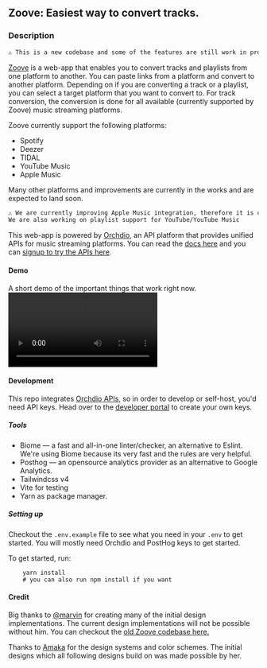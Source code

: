 ## Zoove: Easiest way to convert tracks.

### Description
```markdown
⚠️ This is a new codebase and some of the features are still work in progress.
```

[Zoove](https://zoove.xyz) is a web-app that enables you to convert tracks and playlists from one platform to another. You can paste links from a platform and convert to another platform.
Depending on if you are converting a track or a playlist, you can select a target platform that you want to convert to. For track conversion, the conversion
is done for all available (currently supported by Zoove) music streaming platforms.

Zoove currently support the following platforms:
- Spotify
- Deezer
- TIDAL
- YouTube Music
- Apple Music

Many other platforms and improvements are currently in the works and are expected to land soon.

```markdown
⚠️ We are currently improving Apple Music integration, therefore it is currently unavailable. We will make it available again very soon.
We are also working on playlist support for YouTube/YouTube Music
```

This web-app is powered by [Orchdio](https://orchdio.com), an API platform that provides unified APIs for music streaming platforms. You can read the [docs here](https://docs.orchdio.dev)
and you can [signup to try the APIs here](https://dev.orchdio.com).


#### Demo
A short demo of the important things that work right now.
![Zoove Demo](../../neo-zoove-demo%20copy.mp4)

#### Development
This repo integrates [Orchdio APIs](https://docs.orchdio.dev), so in order to develop or self-host, you'd need API keys. Head over to the 
[developer portal](https://dev.orchdio.com) to create your own keys.

##### Tools
 - Biome — a fast and all-in-one linter/checker, an alternative to Eslint. We're using Biome because its very fast and the rules are very helpful.
 - Posthog — an opensource analytics provider as an alternative to Google Analytics.
 - Tailwindcss v4
 - Vite for testing
 - Yarn as package manager.

##### Setting up
Checkout the `.env.example` file to see what you need in your `.env` to get started. You will mostly need Orchdio and PostHog keys to get started.

To get started, run:
```shell
    yarn install
    # you can also run npm install if you want
```


#### Credit
Big thanks to [@marvin](https://github.com/marvinkome) for creating many of the initial design implementations. The current design implementations
will not be possible without him. You can checkout the [old Zoove codebase here.](https://github.com/orchdio/alt-zoove)


Thanks to [Amaka](https://ammiedesigns.com) for the design systems and color schemes. The initial designs which all following designs build on
was made possible by her.